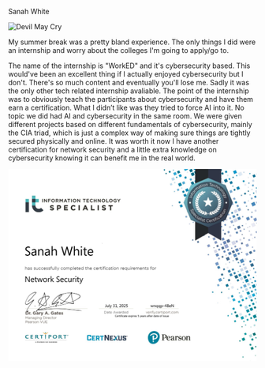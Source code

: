 Sanah White

<img src="/blog/images/DMC.jpg" alt="Devil May Cry">

My summer break was a pretty bland experience. The only things I did were an internship and worry about the colleges I'm going to apply/go to. 

The name of the internship is "WorkED" and it's cybersecurity based. This would've been an excellent thing if I actually enjoyed cybersecurity but I don't. There's so much content and eventually you'll lose me. Sadly it was the only other tech related internship avaliable. The point of the internship  was to obviously teach the participants about cybersecurity and have them earn a certification. What I didn’t like was they tried to force AI into it. No topic we did had AI and cybersecurity in the same room. We were given different projects based on different fundamentals of cybersecurity, mainly the CIA triad, which is just a complex way of making sure things are tightly secured physically and online. It was worth it now I have another certification for network security and a little extra knowledge on cybersecurity knowing it can benefit me in the real world.

<img src="/images/Cert69381959220.jpg" alt= "Network Security Certification">




